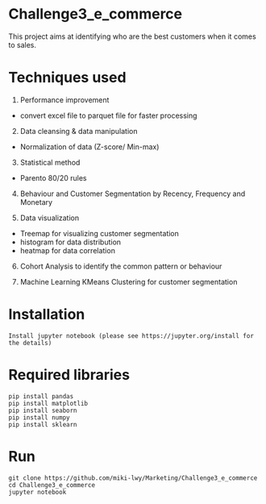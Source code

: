 # Challenge3_e_commerce
This project aims at identifying who are the best customers when it comes to sales.

# Techniques used
1) Performance improvement
- convert excel file to parquet file for faster processing

2) Data cleansing & data manipulation
- Normalization of data (Z-score/ Min-max)

3) Statistical method 
- Parento 80/20 rules

4) Behaviour and Customer Segmentation by Recency, Frequency and Monetary

5) Data visualization
- Treemap for visualizing customer segmentation
- histogram for data distribution
- heatmap for data correlation

6) Cohort Analysis to identify the common pattern or behaviour

7) Machine Learning
KMeans Clustering for customer segmentation

# Installation
```
Install jupyter notebook (please see https://jupyter.org/install for the details)
```

# Required libraries
```
pip install pandas
pip install matplotlib
pip install seaborn
pip install numpy
pip install sklearn

```
# Run
```
git clone https://github.com/miki-lwy/Marketing/Challenge3_e_commerce
cd Challenge3_e_commerce
jupyter notebook
```
